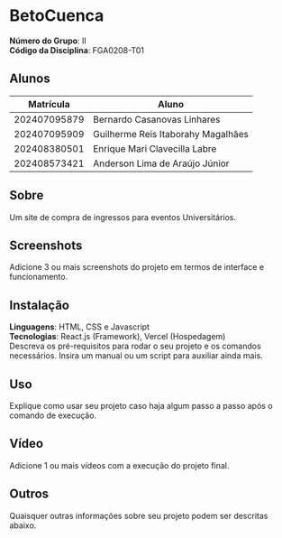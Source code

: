 # BetoCuenca

**Número do Grupo**: II <br>
**Código da Disciplina**: FGA0208-T01<br>

## Alunos
|Matrícula | Aluno |
| -- | -- |
| 202407095879  |  Bernardo Casanovas Linhares |
| 202407095909  |  Guilherme Reis Itaborahy Magalhães |
| 202408380501  |  Enrique Mari Clavecilla Labre|
| 202408573421  |  Anderson Lima de Araújo Júnior |

## Sobre 
Um site de compra de ingressos para eventos Universitários. 


## Screenshots
Adicione 3 ou mais screenshots do projeto em termos de interface e funcionamento.


## Instalação 
**Linguagens**: HTML, CSS e Javascript<br>
**Tecnologias**: React.js (Framework), Vercel (Hospedagem)<br>
Descreva os pré-requisitos para rodar o seu projeto e os comandos necessários.
Insira um manual ou um script para auxiliar ainda mais.

## Uso 
Explique como usar seu projeto caso haja algum passo a passo após o comando de execução.

## Vídeo
Adicione 1 ou mais vídeos com a execução do projeto final.
    
## Outros 
Quaisquer outras informações sobre seu projeto podem ser descritas abaixo.
